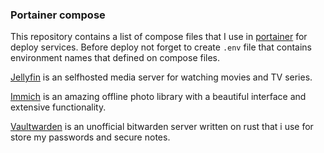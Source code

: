 ### Portainer compose
This repository contains a list of compose files that I use in [portainer](https://www.portainer.io/) for deploy services. Before deploy not forget to create `.env` file that contains environment names that defined on compose files.

[Jellyfin](https://jellyfin.org/) is an selfhosted media server for watching movies and TV series.

[Immich](https://immich.app/) is an amazing offline photo library with a beautiful interface and extensive functionality.

[Vaultwarden](https://github.com/dani-garcia/vaultwarden) is an unofficial bitwarden server written on rust that i use for store my passwords and secure notes.
